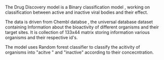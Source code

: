 The Drug Discovery model is a Binary classification model , working on classification between active and inactive viral bodies and their effect.

The data is driven from Chembl databse , the universal database dataset containing Information about the bioactivity of different organisms and  their target sites.
It is collection  of 133x44 matrix storing information various organisms and their respective id's.

The model uses Random forest classifier to classify the acitivity of organisms into "acitve " and  "inactive" according to their concecntration.


